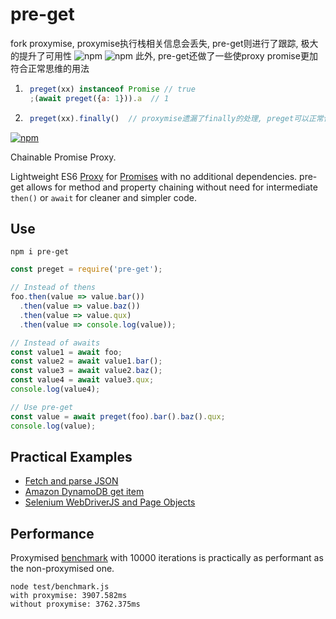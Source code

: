 # pre-get

fork proxymise, proxymise执行栈相关信息会丢失, pre-get则进行了跟踪, 极大的提升了可用性
![npm](./pre-get-stack.png)
![npm](./pre-get-stack2.png)
此外, pre-get还做了一些使proxy promise更加符合正常思维的用法
1. ``` javascript
    preget(xx) instanceof Promise // true 
    ;(await preget({a: 1})).a  // 1
    ```
2. ``` javascript
    preget(xx).finally()  // proxymise遗漏了finally的处理, preget可以正常使用
    ```

[![npm](https://img.shields.io/npm/v/pre-get.svg)](https://www.npmjs.com/package/pre-get)

Chainable Promise Proxy.

Lightweight ES6 [Proxy] for [Promises] with no additional dependencies. pre-get allows for method
and property chaining without need for intermediate `then()` or `await` for cleaner and simpler code.

[Proxy]: https://developer.mozilla.org/en-US/docs/Web/JavaScript/Reference/Global_Objects/Proxy
[Promises]: https://developer.mozilla.org/en-US/docs/Web/JavaScript/Reference/Global_Objects/Promise

## Use

```shell
npm i pre-get
```

```javascript
const preget = require('pre-get');

// Instead of thens
foo.then(value => value.bar())
  .then(value => value.baz())
  .then(value => value.qux)
  .then(value => console.log(value));

// Instead of awaits
const value1 = await foo;
const value2 = await value1.bar();
const value3 = await value2.baz();
const value4 = await value3.qux;
console.log(value4);

// Use pre-get
const value = await preget(foo).bar().baz().qux;
console.log(value);
```

## Practical Examples

- [Fetch and parse JSON](https://github.com/kozhevnikov/proxymise/blob/master/test/fetch.test.js)
- [Amazon DynamoDB get item](https://github.com/kozhevnikov/proxymise/blob/master/test/dynamodb.test.js)
- [Selenium WebDriverJS and Page Objects](https://github.com/kozhevnikov/proxymise/blob/master/test/selenium.test.js)

## Performance

Proxymised [benchmark] with 10000 iterations is practically as performant as the non-proxymised one.

[benchmark]: https://github.com/kozhevnikov/proxymise/blob/master/test/benchmark.js

```shell
node test/benchmark.js 
with proxymise: 3907.582ms
without proxymise: 3762.375ms
```
